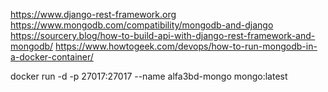 https://www.django-rest-framework.org
https://www.mongodb.com/compatibility/mongodb-and-django
https://sourcery.blog/how-to-build-api-with-django-rest-framework-and-mongodb/
https://www.howtogeek.com/devops/how-to-run-mongodb-in-a-docker-container/


docker run -d -p 27017:27017 --name alfa3bd-mongo mongo:latest